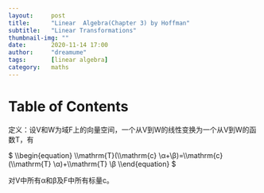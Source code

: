 ```yaml
---
layout:     post
title:      "Linear  Algebra(Chapter 3) by Hoffman"
subtitle:   "Linear Transformations"
thumbnail-img: ""
date:       2020-11-14 17:00
author:     "dreamume"
tags: 		[linear algebra]
category:   maths
---
```

<head>
    <script src="https://cdn.mathjax.org/mathjax/latest/MathJax.js?config=TeX-AMS-MML_HTMLorMML" type="text/javascript"></script>
    <script type="text/x-mathjax-config">
        MathJax.Hub.Config({
            tex2jax: {
            skipTags: ['script', 'noscript', 'style', 'textarea', 'pre'],
            inlineMath: [['$','$']]
            }
        });
    </script>
</head>

# Table of Contents

定义：设V和W为域F上的向量空间，一个从V到W的线性变换为一个从V到W的函数T，有

$ \\\begin{equation} \\\mathrm{T}(\\\mathrm{c} \\&alpha;+\\&beta;)=\\\mathrm{c}(\\\mathrm{T} \\&alpha;)+\\\mathrm{T} \\&beta; \\\end{equation} $

对V中所有α和β及F中所有标量c。

